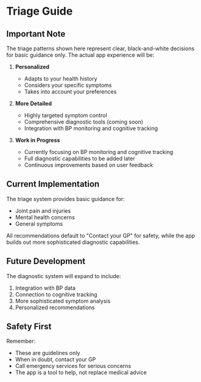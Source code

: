# Triage Guide

## Important Note
The triage patterns shown here represent clear, black-and-white decisions for basic guidance only. The actual app experience will be:

1. **Personalized**
   - Adapts to your health history
   - Considers your specific symptoms
   - Takes into account your preferences

2. **More Detailed**
   - Highly targeted symptom control
   - Comprehensive diagnostic tools (coming soon)
   - Integration with BP monitoring and cognitive tracking

3. **Work in Progress**
   - Currently focusing on BP monitoring and cognitive tracking
   - Full diagnostic capabilities to be added later
   - Continuous improvements based on user feedback

## Current Implementation

The triage system provides basic guidance for:
- Joint pain and injuries
- Mental health concerns
- General symptoms

All recommendations default to "Contact your GP" for safety, while the app builds out more sophisticated diagnostic capabilities.

## Future Development

The diagnostic system will expand to include:
1. Integration with BP data
2. Connection to cognitive tracking
3. More sophisticated symptom analysis
4. Personalized recommendations

## Safety First

Remember:
- These are guidelines only
- When in doubt, contact your GP
- Call emergency services for serious concerns
- The app is a tool to help, not replace medical advice
